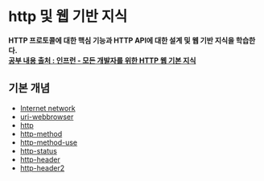 # http 및 웹 기반 지식 
**HTTP 프로토콜에 대한 핵심 기능과 HTTP API에 대한 설계 및 웹 기반 지식을 학습한다.**  
**[공부 내용 출처 : 인프런 - 모든 개발자를 위한 HTTP 웹 기본 지식](https://www.inflearn.com/course/http-%EC%9B%B9-%EB%84%A4%ED%8A%B8%EC%9B%8C%ED%81%AC)**  
## 기본 개념
- [Internet network](https://github.com/euichanhwang/CS_study/tree/main/http/internet%20network)   
- [uri-webbrowser](https://github.com/euichanhwang/CS_study/tree/main/http/uri-webbrowser)   
- [http](https://github.com/euichanhwang/CS_study/tree/main/http/http)   
- [http-method](https://github.com/euichanhwang/CS_study/tree/main/http/http-method)   
- [http-method-use](https://github.com/euichanhwang/CS_study/tree/main/http/http-method-use)  
- [http-status](https://github.com/euichanhwang/CS_study/tree/main/http/http-status)   
- [http-header](https://github.com/euichanhwang/CS_study/tree/main/http/http-header)  
- [http-header2](https://github.com/euichanhwang/CS_study/tree/main/http/http-header2)  